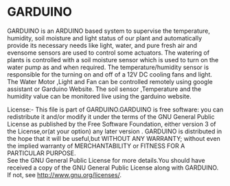 # GARDUINO
GARDUINO is an ARDUINO based system to supervise the temperature, humidity, soil moisture and light status of our plant and automatically provide its necessary needs like light, water, and pure fresh air and evensome sensors are used to control some actuators.  The watering of plants is controlled with a soil moisture sensor which is used to turn on the water pump as and when required. The temperature/humidity sensor is responsible for the turning on and off of a 12V DC cooling fans and light. The Water Motor ,Light and Fan can be controlled remotely using google assistant or Garduino Website. The soil sensor ,Temperature and the humidity value can be monitored live using the garduino website.


License:-
This file is part of GARDUINO.GARDUINO is free software: you can redistribute it and/or modify it under the terms of the GNU General Public License 
as published by the Free Software Foundation, either version 3 of the License,or(at your option) any later version . 
GARDUINO is distributed in the hope that it will be useful,but WITHOUT ANY WARRANTY;
without even the implied warranty of MERCHANTABILITY or FITNESS FOR A PARTICULAR PURPOSE.  
See the GNU General Public License for more details.You should have received a copy of the GNU General Public License along with GARDUINO.
If not, see <http://www.gnu.org/licenses/>. 
